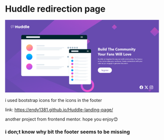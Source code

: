 # Huddle redirection page

![alt text](image.png)


i used bootstrap icons for the icons in the footer

link: https://endy1381.github.io/Huddle-landing-page/

another project from frontend mentor. hope you enjoy😊

### i don;t know why bit the footer seems to be missing
